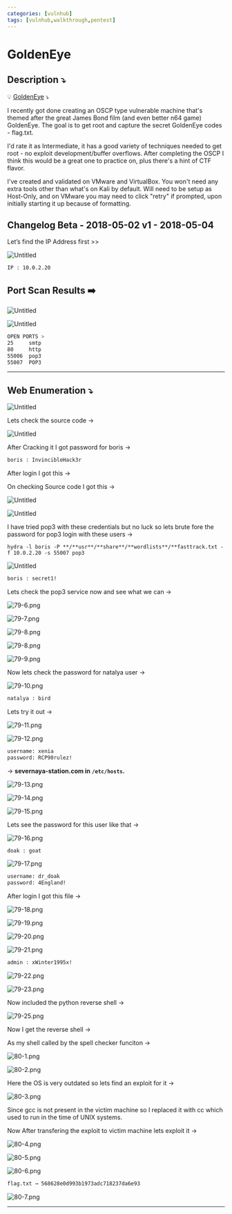```yaml
---
categories: [vulnhub]
tags: [vulnhub,walkthrough,pentest]
---
```

# GoldenEye



## **Description ⤵️**


💡 [GoldenEye](https://vulnhub.com/entry/goldeneye-1,240/) ⤵️

I recently got done creating an OSCP type vulnerable machine that's themed after the great James Bond film (and even better n64 game) GoldenEye. The goal is to get root and capture the secret GoldenEye codes - flag.txt.

I'd rate it as Intermediate, it has a good variety of techniques needed to get root - no exploit development/buffer overflows. After completing the OSCP I think this would be a great one to practice on, plus there's a hint of CTF flavor.

I've created and validated on VMware and VirtualBox. You won't need any extra tools other than what's on Kali by default. Will need to be setup as Host-Only, and on VMware you may need to click "retry" if prompted, upon initially starting it up because of formatting.

## Changelog Beta - 2018-05-02 v1 - 2018-05-04



Let’s find the IP Address first >>

![Untitled](/Vulnhub-Files/img/GoldenEye/Untitled.png)

```bash
IP : 10.0.2.20
```

## Port Scan Results ➡️

![Untitled](/Vulnhub-Files/img/GoldenEye/Untitled%201.png)

![Untitled](/Vulnhub-Files/img/GoldenEye/Untitled%202.png)

```bash
OPEN PORTS >
25     smtp
80     http
55006  pop3
55007  POP3
```

---

## Web Enumeration ⤵️

![Untitled](/Vulnhub-Files/img/GoldenEye/Untitled%203.png)

Lets check the source code →

![Untitled](/Vulnhub-Files/img/GoldenEye/Untitled%204.png)

After Cracking it I got password for boris →

```bash
boris : InvincibleHack3r
```

After login I got this →

On checking Source code I got this →

![Untitled](/Vulnhub-Files/img/GoldenEye/Untitled%205.png)

![Untitled](/Vulnhub-Files/img/GoldenEye/Untitled%206.png)

I have tried pop3 with these credentials but no luck so lets brute fore the password for pop3 login with these users →

`hydra -l boris -P **/**usr**/**share**/**wordlists**/**fasttrack.txt -f 10.0.2.20 -s 55007 pop3`

![Untitled](/Vulnhub-Files/img/GoldenEye/Untitled%207.png)

```bash
boris : secret1!
```

Lets check the pop3 service now and see what we can →

![79-6.png](GoldenEye/79-6.png)

![79-7.png](GoldenEye/79-7.png)

![79-8.png](GoldenEye/79-8.png)

![79-8.png](GoldenEye/79-8%201.png)

![79-9.png](GoldenEye/79-9.png)

Now lets check the password for natalya user →

![79-10.png](GoldenEye/79-10.png)

```bash
natalya : bird
```

Lets try it out →

![79-11.png](GoldenEye/79-11.png)

![79-12.png](GoldenEye/79-12.png)

```bash
username: xenia
password: RCP90rulez!
```

→ **severnaya-station.com in `/etc/hosts`.**

![79-13.png](GoldenEye/79-13.png)

![79-14.png](GoldenEye/79-14.png)

![79-15.png](GoldenEye/79-15.png)

Lets see the password for this user like that →

![79-16.png](GoldenEye/79-16.png)

```bash
doak : goat
```

![79-17.png](GoldenEye/79-17.png)

```bash
username: dr_doak
password: 4England!
```

After login I got this file →

![79-18.png](GoldenEye/79-18.png)

![79-19.png](GoldenEye/79-19.png)

![79-20.png](GoldenEye/79-20.png)

![79-21.png](GoldenEye/79-21.png)

```bash
admin : xWinter1995x!
```

![79-22.png](GoldenEye/79-22.png)

![79-23.png](GoldenEye/79-23.png)

Now included the python reverse shell →

![79-25.png](GoldenEye/79-25.png)

Now I get the reverse shell →

As my shell called by the spell checker funciton →

![80-1.png](GoldenEye/80-1.png)

![80-2.png](GoldenEye/80-2.png)

Here the OS is very outdated so lets find an exploit for it →

![80-3.png](GoldenEye/80-3.png)

Since gcc is not present in the victim machine so I replaced it with cc which used to run in the time of UNIX systems.

Now After transfering the exploit to victim machine lets exploit it →

![80-4.png](GoldenEye/80-4.png)

![80-5.png](GoldenEye/80-5.png)

![80-6.png](GoldenEye/80-6.png)

```bash
flag.txt → 568628e0d993b1973adc718237da6e93
```

![80-7.png](GoldenEye/80-7.png)

---